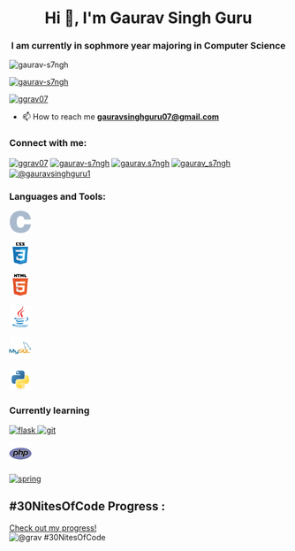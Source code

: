   <h1 align="center">Hi 👋, I'm Gaurav Singh Guru</h1>
<h3 align="center">I am currently in sophmore year majoring in Computer Science</h3>

<p align="left"> <img src="https://komarev.com/ghpvc/?username=gaurav-s7ngh&label=Profile%20views&color=0e75b6&style=flat" alt="gaurav-s7ngh" /> </p>

<p align="left"> <a href="https://github.com/ryo-ma/github-profile-trophy"><img src="https://github-profile-trophy.vercel.app/?username=gaurav-s7ngh" alt="gaurav-s7ngh" /></a> </p>

<p align="left"> <a href="https://twitter.com/ggrav07" target="blank"><img src="https://img.shields.io/twitter/follow/ggrav07?logo=twitter&style=for-the-badge" alt="ggrav07" /></a> </p>


- 📫 How to reach me **gauravsinghguru07@gmail.com**

<h3 align="left">Connect with me:</h3>
<p align="left">
<a href="https://twitter.com/ggrav07" target="blank"><img align="center" src="https://raw.githubusercontent.com/rahuldkjain/github-profile-readme-generator/master/src/images/icons/Social/twitter.svg" alt="ggrav07" height="30" width="40" /></a>
<a href="https://linkedin.com/in/gaurav-s7ngh" target="blank"><img align="center" src="https://raw.githubusercontent.com/rahuldkjain/github-profile-readme-generator/master/src/images/icons/Social/linked-in-alt.svg" alt="gaurav-s7ngh" height="30" width="40" /></a>
<a href="https://instagram.com/gaurav.s7ngh" target="blank"><img align="center" src="https://raw.githubusercontent.com/rahuldkjain/github-profile-readme-generator/master/src/images/icons/Social/instagram.svg" alt="gaurav.s7ngh" height="30" width="40" /></a>
<a href="https://www.codechef.com/users/gaurav_s7ngh" target="blank"><img align="center" src="https://cdn.jsdelivr.net/npm/simple-icons@3.1.0/icons/codechef.svg" alt="gaurav_s7ngh" height="30" width="40" /></a>
<a href="https://www.hackerrank.com/@gauravsinghguru1" target="blank"><img align="center" src="https://raw.githubusercontent.com/rahuldkjain/github-profile-readme-generator/master/src/images/icons/Social/hackerrank.svg" alt="@gauravsinghguru1" height="30" width="40" /></a>
</p>

<h3 align="left">Languages and Tools:</h3>
<!-- C Language-->

<p align="left"> <a href="https://www.cprogramming.com/" target="_blank" rel="noreferrer"> <img src="https://raw.githubusercontent.com/devicons/devicon/master/icons/c/c-original.svg" alt="c" width="40" height="40"/> </a>
<!-- CSS-->

 <a href="https://www.w3schools.com/css/" target="_blank" rel="noreferrer"> <img src="https://raw.githubusercontent.com/devicons/devicon/master/icons/css3/css3-original-wordmark.svg" alt="css3" width="40" height="40"/> </a> 
 <!-- HTML-->

 <a href="https://www.w3.org/html/" target="_blank" rel="noreferrer"> <img src="https://raw.githubusercontent.com/devicons/devicon/master/icons/html5/html5-original-wordmark.svg" alt="html5" width="40" height="40"/> </a> 
 <!-- JAVA-->

 <a href="https://www.java.com" target="_blank" rel="noreferrer"> <img src="https://raw.githubusercontent.com/devicons/devicon/master/icons/java/java-original.svg" alt="java" width="40" height="40"/> </a> 
 <!-- MYSQL-->

 <a href="https://www.mysql.com/" target="_blank" rel="noreferrer"> <img src="https://raw.githubusercontent.com/devicons/devicon/master/icons/mysql/mysql-original-wordmark.svg" alt="mysql" width="40" height="40"/> </a> 
 <!-- PYTHON-->

 <a href="https://www.python.org" target="_blank" rel="noreferrer"> <img src="https://raw.githubusercontent.com/devicons/devicon/master/icons/python/python-original.svg" alt="python" width="40" height="40"/> </a>  </p>


<h3 align ="left">Currently learning </h3>
<!-- FLASK-->

<p align="left"> <a href="https://flask.palletsprojects.com/" target="_blank" rel="noreferrer"> <img src="https://cdn.jsdelivr.net/gh/devicons/devicon@latest/icons/flask/flask-original.svg" alt="flask" width="40" height="40"/> </a>
<!-- GIT-->
 <a href="https://git-scm.com/" target="_blank" rel="noreferrer"> <img src="https://www.vectorlogo.zone/logos/git-scm/git-scm-icon.svg" alt="git" width="40" height="40"/> </a> 
 <!-- PHP-->

 <a href="https://www.php.net" target="_blank" rel="noreferrer"> <img src="https://raw.githubusercontent.com/devicons/devicon/master/icons/php/php-original.svg" alt="php" width="40" height="40"/> </a>
 <!-- SPRING BOOT-->

<a href="https://spring.io/" target="_blank" rel="noreferrer"> <img src="https://www.vectorlogo.zone/logos/springio/springio-icon.svg" alt="spring" width="40" height="40"/> </a> </p>


## #30NitesOfCode Progress :
  [Check out my progress!](https://www.codedex.io/@grav/30-nites-of-code)  
  ![@grav #30NitesOfCode](https://www.codedex.io/api/petStatus?user=grav)

  

